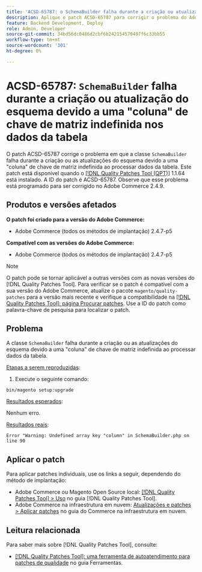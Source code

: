 ```yaml
---
title: 'ACSD-65787: o SchemaBuilder falha durante a criação ou atualização do esquema devido a uma "coluna" de chave de matriz indefinida nos dados da tabela'
description: Aplique o patch ACSD-65787 para corrigir o problema do Adobe Commerce em que a classe SchemaBuilder falha durante a criação ou as atualizações do esquema devido a uma "coluna" de chave de matriz indefinida ao processar dados da tabela.
feature: Backend Development, Deploy
role: Admin, Developer
source-git-commit: 34bd56dc0486d2cbf6b242154570497f6c33bb55
workflow-type: tm+mt
source-wordcount: '301'
ht-degree: 0%

---
```



# ACSD-65787: `SchemaBuilder` falha durante a criação ou atualização do esquema devido a uma &quot;coluna&quot; de chave de matriz indefinida nos dados da tabela

O patch ACSD-65787 corrige o problema em que a classe `SchemaBuilder` falha durante a criação ou as atualizações do esquema devido a uma &quot;coluna&quot; de chave de matriz indefinida ao processar dados da tabela. Este patch está disponível quando o [[!DNL Quality Patches Tool (QPT)]](/help/tools/quality-patches-tool/quality-patches-tool-to-self-serve-quality-patches.md) 1.1.64 está instalado. A ID do patch é ACSD-65787. Observe que esse problema está programado para ser corrigido no Adobe Commerce 2.4.9.

## Produtos e versões afetados

**O patch foi criado para a versão do Adobe Commerce:**

* Adobe Commerce (todos os métodos de implantação) 2.4.7-p5

**Compatível com as versões do Adobe Commerce:**

* Adobe Commerce (todos os métodos de implantação) 2.4.7-p5

>[!NOTE]
>
>O patch pode se tornar aplicável a outras versões com as novas versões do [!DNL Quality Patches Tool]. Para verificar se o patch é compatível com a sua versão do Adobe Commerce, atualize o pacote `magento/quality-patches` para a versão mais recente e verifique a compatibilidade na [[!DNL Quality Patches Tool]: página Procurar patches](https://experienceleague.adobe.com/tools/commerce-quality-patches/index.html?lang=pt-BR). Use a ID do patch como palavra-chave de pesquisa para localizar o patch.

## Problema

A classe `SchemaBuilder` falha durante a criação ou as atualizações do esquema devido a uma &quot;coluna&quot; de chave de matriz indefinida ao processar dados da tabela.

<u>Etapas a serem reproduzidas</u>:

1. Execute o seguinte comando:

```
bin/magento setup:upgrade
```

<u>Resultados esperados</u>:

Nenhum erro.

<u>Resultados reais</u>:

```
Error "Warning: Undefined array key "column" in SchemaBuilder.php on line 90
```

## Aplicar o patch

Para aplicar patches individuais, use os links a seguir, dependendo do método de implantação:

* Adobe Commerce ou Magento Open Source local: [[!DNL Quality Patches Tool] > Uso](/help/tools/quality-patches-tool/usage.md) no guia [!DNL Quality Patches Tool].
* Adobe Commerce na infraestrutura em nuvem: [Atualizações e patches > Aplicar patches](https://experienceleague.adobe.com/docs/commerce-cloud-service/user-guide/develop/upgrade/apply-patches.html?lang=pt-BR) no guia do Commerce na infraestrutura em nuvem.

## Leitura relacionada

Para saber mais sobre [!DNL Quality Patches Tool], consulte:

* [[!DNL Quality Patches Tool]: uma ferramenta de autoatendimento para patches de qualidade](/help/tools/quality-patches-tool/quality-patches-tool-to-self-serve-quality-patches.md) no guia Ferramentas.

